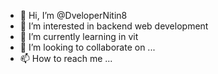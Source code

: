 - 👋 Hi, I’m @DveloperNitin8
- 👀 I’m interested in backend web development
- 🌱 I’m currently learning in vit
- 💞️ I’m looking to collaborate on ...
- 📫 How to reach me ...

<!---
DveloperNitin8/DveloperNitin8 is a ✨ special ✨ repository because its `README.md` (this file) appears on your GitHub profile.
You can click the Preview link to take a look at your changes.
--->

